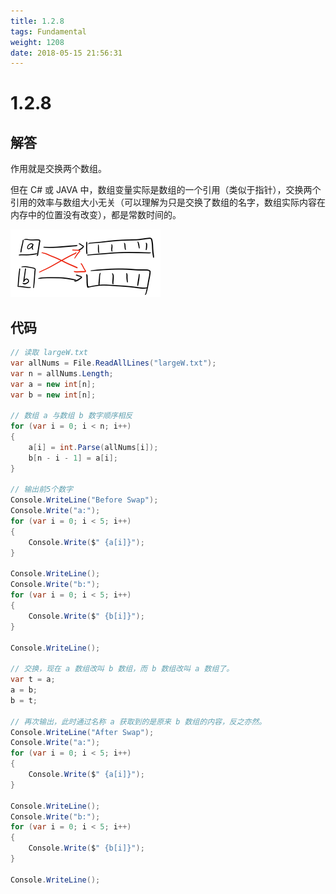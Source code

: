 ```yaml
---
title: 1.2.8
tags: Fundamental
weight: 1208
date: 2018-05-15 21:56:31
---
```


# 1.2.8


## 解答

作用就是交换两个数组。

但在 C# 或 JAVA 中，数组变量实际是数组的一个引用（类似于指针），交换两个引用的效率与数组大小无关（可以理解为只是交换了数组的名字，数组实际内容在内存中的位置没有改变），都是常数时间的。

![](/resources/1-2-8/graph.png)

## 代码

```csharp
// 读取 largeW.txt
var allNums = File.ReadAllLines("largeW.txt");
var n = allNums.Length;
var a = new int[n];
var b = new int[n];

// 数组 a 与数组 b 数字顺序相反
for (var i = 0; i < n; i++)
{
    a[i] = int.Parse(allNums[i]);
    b[n - i - 1] = a[i];
}

// 输出前5个数字
Console.WriteLine("Before Swap");
Console.Write("a:");
for (var i = 0; i < 5; i++)
{
    Console.Write($" {a[i]}");
}

Console.WriteLine();
Console.Write("b:");
for (var i = 0; i < 5; i++)
{
    Console.Write($" {b[i]}");
}

Console.WriteLine();

// 交换，现在 a 数组改叫 b 数组，而 b 数组改叫 a 数组了。
var t = a;
a = b;
b = t;

// 再次输出，此时通过名称 a 获取到的是原来 b 数组的内容，反之亦然。
Console.WriteLine("After Swap");
Console.Write("a:");
for (var i = 0; i < 5; i++)
{
    Console.Write($" {a[i]}");
}

Console.WriteLine();
Console.Write("b:");
for (var i = 0; i < 5; i++)
{
    Console.Write($" {b[i]}");
}

Console.WriteLine();
```
